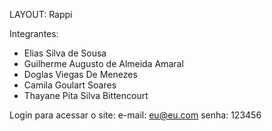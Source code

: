 LAYOUT: Rappi

Integrantes: 
- Elias Silva de Sousa
- Guilherme Augusto de Almeida Amaral
- Doglas Viegas De Menezes
- Camila Goulart Soares
- Thayane Pita Silva Bittencourt

Login para acessar o site: 
e-mail: eu@eu.com
senha:  123456

